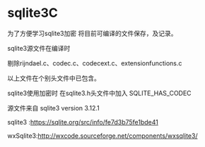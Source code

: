 # sqlite3C

为了方便学习sqlite3加密 将目前可编译的文件保存，及记录。

sqlite3源文件在编译时

剔除rijndael.c、codec.c、codecext.c、extensionfunctions.c

以上文件在个别头文件中已包含。

sqlite3使用加密时 在sqlite3.h头文件中加入 SQLITE_HAS_CODEC

源文件来自 sqlite3 version 3.12.1

sqlite3 :<https://sqlite.org/src/info/fe7d3b75fe1bde41>

wxSqlite3:<http://wxcode.sourceforge.net/components/wxsqlite3/>